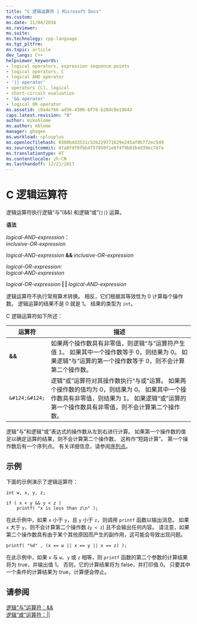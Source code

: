 ```yaml
---
title: "C 逻辑运算符 | Microsoft Docs"
ms.custom: 
ms.date: 11/04/2016
ms.reviewer: 
ms.suite: 
ms.technology: cpp-language
ms.tgt_pltfrm: 
ms.topic: article
dev_langs: C++
helpviewer_keywords:
- logical operators, expression sequence points
- logical operators, C
- logical AND operator
- '|| operator'
- operators [C], logical
- short-circuit evaluation
- '&& operator'
- logical OR operator
ms.assetid: c0a4e766-ad56-4300-bf76-b28dc0e19b43
caps.latest.revision: "8"
author: mikeblome
ms.author: mblome
manager: ghogen
ms.workload: cplusplus
ms.openlocfilehash: 0308b4d3531c52b229771629e245af0b772ec5d9
ms.sourcegitcommit: 8fa8fdf0fbb4f57950f1e8f4f9b81b4d39ec7d7a
ms.translationtype: HT
ms.contentlocale: zh-CN
ms.lasthandoff: 12/21/2017
---
```

# <a name="c-logical-operators"></a>C 逻辑运算符
逻辑运算符执行逻辑“与”(&&) 和逻辑“或”(`||`) 运算。  
  
 **语法**  
  
 *logical-AND-expression*：  
 *inclusive-OR-expression*  
  
 *logical-AND-expression*  **&&**  *inclusive-OR-expression*  
  
 *logical-OR-expression*:  
 *logical-AND-expression*  
  
 *logical-OR-expression* **| |** *logical-AND-expression*  
  
 逻辑运算符不执行常用算术转换。 相反，它们根据其等效性为 0 计算每个操作数。 逻辑运算的结果不是 0 就是 1。 结果的类型为 `int`。  
  
 C 逻辑运算符如下所述：  
  
|运算符|描述|  
|--------------|-----------------|  
|**&&**|如果两个操作数具有非零值，则逻辑“与”运算符产生值 1。 如果其中一个操作数等于 0，则结果为 0。 如果逻辑“与”运算的第一个操作数等于 0，则不会计算第二个操作数。|  
|`&#124;&#124;`|逻辑“或”运算符对其操作数执行“与或”运算。 如果两个操作数的值均为 0，则结果为 0。 如果其中一个操作数具有非零值，则结果为 1。 如果逻辑“或”运算的第一个操作数具有非零值，则不会计算第二个操作数。|  
  
 逻辑“与”和逻辑“或”表达式的操作数从左到右进行计算。 如果第一个操作数的值足以确定运算的结果，则不会计算第二个操作数。 这称作“短路计算”。 第一个操作数后有一个序列点。 有关详细信息，请参阅[序列点](../c-language/c-sequence-points.md)。  
  
## <a name="examples"></a>示例  
 下面的示例演示了逻辑运算符：  
  
```  
int w, x, y, z;  
  
if ( x < y && y < z )  
    printf( "x is less than z\n" );  
```  
  
 在此示例中，如果 `x` 小于 `y`，且 `y` 小于 `z`，则调用 `printf` 函数以输出消息。 如果 `x` 大于 `y`，则不会计算第二个操作数 (`y < z`) 且不会输出任何内容。 请注意，如果第二个操作数具有由于某个其他原因而产生的副作用，这可能会导致出现问题。  
  
```  
printf( "%d" , (x == w || x == y || x == z) );  
```  
  
 在此示例中，如果 `x` 与 `w`、`y` 或 `z` 相等，则 `printf` 函数的第二个参数的计算结果将为 true，并输出值 1。 否则，它的计算结果将为 false，并打印值 0。 只要其中一个条件的计算结果为 true，计算便会停止。  
  
## <a name="see-also"></a>请参阅  
 [逻辑“与”运算符：&&](../cpp/logical-and-operator-amp-amp.md)   
 [逻辑“或”运算符：&#124;&#124;](../cpp/logical-or-operator-pipe-pipe.md)